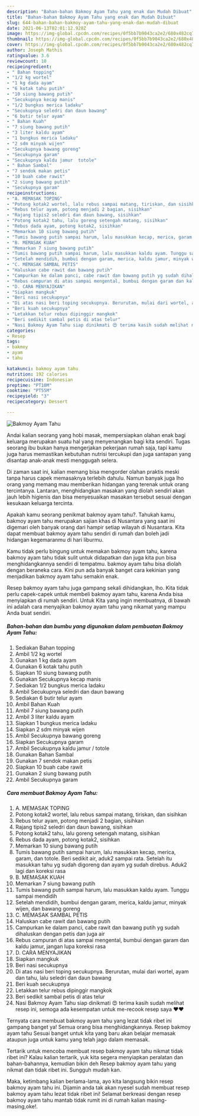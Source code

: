```yaml
---
description: "Bahan-bahan Bakmoy Ayam Tahu yang enak dan Mudah Dibuat"
title: "Bahan-bahan Bakmoy Ayam Tahu yang enak dan Mudah Dibuat"
slug: 644-bahan-bahan-bakmoy-ayam-tahu-yang-enak-dan-mudah-dibuat
date: 2021-06-13T02:01:12.928Z
image: https://img-global.cpcdn.com/recipes/0f5bb7b9043ca2e2/680x482cq70/bakmoy-ayam-tahu-foto-resep-utama.jpg
thumbnail: https://img-global.cpcdn.com/recipes/0f5bb7b9043ca2e2/680x482cq70/bakmoy-ayam-tahu-foto-resep-utama.jpg
cover: https://img-global.cpcdn.com/recipes/0f5bb7b9043ca2e2/680x482cq70/bakmoy-ayam-tahu-foto-resep-utama.jpg
author: Joseph Mathis
ratingvalue: 3.6
reviewcount: 10
recipeingredient:
- " Bahan topping"
- "1/2 kg wortel"
- "1 kg dada ayam"
- "6 kotak tahu putih"
- "10 siung bawang putih"
- "Secukupnya kecap manis"
- "1/2 bungkus merica ladaku"
- "Secukupnya seledri dan daun bawang"
- "6 butir telur ayam"
- " Bahan Kuah"
- "7 siung bawang putih"
- "3 liter kaldu ayam"
- "1 bungkus merica ladaku"
- "2 sdm minyak wijen"
- "Secukupnya bawang goreng"
- "Secukupnya garam"
- "Secukupnya kaldu jamur  totole"
- " Bahan Sambal"
- "7 sendok makan petis"
- "10 buah cabe rawit"
- "2 siung bawang putih"
- "Secukupnya garam"
recipeinstructions:
- "A. MEMASAK TOPING"
- "Potong kotak2 wortel, lalu rebus sampai matang, tiriskan, dan sisihkan"
- "Rebus telur ayam, potong menjadi 2 bagian, sisihkan"
- "Rajang tipis2 seledri dan daun bawang, sisihkan"
- "Potong kotak2 tahu, lalu goreng setengah matang, sisihkan"
- "Rebus dada ayam, potong kotak2, sisihkan"
- "Memarkan 10 siung bawang putih"
- "Tumis bawang putih sampai harum, lalu masukkan kecap, merica, garam, dan totole. Beri sedikit air, aduk2 sampai rata. Setelah itu masukkan tahu yg sudah digoreng dan ayam yg sudah direbus. Aduk2 lagi dan koreksi rasa"
- "B. MEMASAK KUAH"
- "Memarkan 7 siung bawang putih"
- "Tumis bawang putih sampai harum, lalu masukkan kaldu ayam. Tunggu sampai mendidih"
- "Setelah mendidih, bumbui dengan garam, merica, kaldu jamur, minyak wijen, dan bawang goreng"
- "C. MEMASAK SAMBAL PETIS"
- "Haluskan cabe rawit dan bawang putih"
- "Campurkan ke dalam panci, cabe rawit dan bawang putih yg sudah dihaluskan dengan petis dan juga air"
- "Rebus campuran di atas sampai mengental, bumbui dengan garam dan kaldu jamur, jangan lupa koreksi rasa"
- "D. CARA MENYAJIKAN"
- "Siapkan mangkuk"
- "Beri nasi secukupnya"
- "Di atas nasi beri toping secukupnya. Berurutan, mulai dari wortel, ayam dan tahu, lalu seledri dan daun bawang"
- "Beri kuah secukupnya"
- "Letakkan telur rebus dipinggir mangkok"
- "Beri sedikit sambal petis di atas telur"
- "Nasi Bakmoy Ayam Tahu siap dinikmati 😍 terima kasih sudah melihat resep ini, semoga ada kesempatan untuk me-recook resep saya ❤️❤️"
categories:
- Resep
tags:
- bakmoy
- ayam
- tahu

katakunci: bakmoy ayam tahu 
nutrition: 192 calories
recipecuisine: Indonesian
preptime: "PT10M"
cooktime: "PT55M"
recipeyield: "3"
recipecategory: Dessert

---
```



![Bakmoy Ayam Tahu](https://img-global.cpcdn.com/recipes/0f5bb7b9043ca2e2/680x482cq70/bakmoy-ayam-tahu-foto-resep-utama.jpg)

Andai kalian seorang yang hobi masak, mempersiapkan olahan enak bagi keluarga merupakan suatu hal yang menyenangkan bagi kita sendiri. Tugas seorang ibu bukan hanya mengerjakan pekerjaan rumah saja, tapi kamu juga harus memastikan kebutuhan nutrisi tercukupi dan juga santapan yang disantap anak-anak mesti menggugah selera.

Di zaman  saat ini, kalian memang bisa mengorder olahan praktis meski tanpa harus capek memasaknya terlebih dahulu. Namun banyak juga lho orang yang memang mau memberikan hidangan yang terenak untuk orang tercintanya. Lantaran, menghidangkan masakan yang diolah sendiri akan jauh lebih higienis dan bisa menyesuaikan masakan tersebut sesuai dengan kesukaan keluarga tercinta. 



Apakah kamu seorang penikmat bakmoy ayam tahu?. Tahukah kamu, bakmoy ayam tahu merupakan sajian khas di Nusantara yang saat ini digemari oleh banyak orang dari hampir setiap wilayah di Nusantara. Kita dapat membuat bakmoy ayam tahu sendiri di rumah dan boleh jadi hidangan kegemaranmu di hari liburmu.

Kamu tidak perlu bingung untuk memakan bakmoy ayam tahu, karena bakmoy ayam tahu tidak sulit untuk didapatkan dan juga kita pun bisa menghidangkannya sendiri di tempatmu. bakmoy ayam tahu bisa diolah dengan beraneka cara. Kini pun ada banyak banget cara kekinian yang menjadikan bakmoy ayam tahu semakin enak.

Resep bakmoy ayam tahu juga gampang sekali dihidangkan, lho. Kita tidak perlu capek-capek untuk membeli bakmoy ayam tahu, karena Anda bisa menyiapkan di rumah sendiri. Untuk Kita yang ingin membuatnya, di bawah ini adalah cara menyajikan bakmoy ayam tahu yang nikamat yang mampu Anda buat sendiri.

<!--inarticleads1-->

##### Bahan-bahan dan bumbu yang digunakan dalam pembuatan Bakmoy Ayam Tahu:

1. Sediakan  Bahan topping
1. Ambil 1/2 kg wortel
1. Gunakan 1 kg dada ayam
1. Gunakan 6 kotak tahu putih
1. Siapkan 10 siung bawang putih
1. Gunakan Secukupnya kecap manis
1. Sediakan 1/2 bungkus merica ladaku
1. Ambil Secukupnya seledri dan daun bawang
1. Sediakan 6 butir telur ayam
1. Ambil  Bahan Kuah
1. Ambil 7 siung bawang putih
1. Ambil 3 liter kaldu ayam
1. Siapkan 1 bungkus merica ladaku
1. Siapkan 2 sdm minyak wijen
1. Ambil Secukupnya bawang goreng
1. Siapkan Secukupnya garam
1. Ambil Secukupnya kaldu jamur / totole
1. Gunakan  Bahan Sambal
1. Gunakan 7 sendok makan petis
1. Siapkan 10 buah cabe rawit
1. Gunakan 2 siung bawang putih
1. Ambil Secukupnya garam




<!--inarticleads2-->

##### Cara membuat Bakmoy Ayam Tahu:

1. A. MEMASAK TOPING
1. Potong kotak2 wortel, lalu rebus sampai matang, tiriskan, dan sisihkan
1. Rebus telur ayam, potong menjadi 2 bagian, sisihkan
1. Rajang tipis2 seledri dan daun bawang, sisihkan
1. Potong kotak2 tahu, lalu goreng setengah matang, sisihkan
1. Rebus dada ayam, potong kotak2, sisihkan
1. Memarkan 10 siung bawang putih
1. Tumis bawang putih sampai harum, lalu masukkan kecap, merica, garam, dan totole. Beri sedikit air, aduk2 sampai rata. Setelah itu masukkan tahu yg sudah digoreng dan ayam yg sudah direbus. Aduk2 lagi dan koreksi rasa
1. B. MEMASAK KUAH
1. Memarkan 7 siung bawang putih
1. Tumis bawang putih sampai harum, lalu masukkan kaldu ayam. Tunggu sampai mendidih
1. Setelah mendidih, bumbui dengan garam, merica, kaldu jamur, minyak wijen, dan bawang goreng
1. C. MEMASAK SAMBAL PETIS
1. Haluskan cabe rawit dan bawang putih
1. Campurkan ke dalam panci, cabe rawit dan bawang putih yg sudah dihaluskan dengan petis dan juga air
1. Rebus campuran di atas sampai mengental, bumbui dengan garam dan kaldu jamur, jangan lupa koreksi rasa
1. D. CARA MENYAJIKAN
1. Siapkan mangkuk
1. Beri nasi secukupnya
1. Di atas nasi beri toping secukupnya. Berurutan, mulai dari wortel, ayam dan tahu, lalu seledri dan daun bawang
1. Beri kuah secukupnya
1. Letakkan telur rebus dipinggir mangkok
1. Beri sedikit sambal petis di atas telur
1. Nasi Bakmoy Ayam Tahu siap dinikmati 😍 terima kasih sudah melihat resep ini, semoga ada kesempatan untuk me-recook resep saya ❤️❤️




Ternyata cara membuat bakmoy ayam tahu yang lezat tidak ribet ini gampang banget ya! Semua orang bisa menghidangkannya. Resep bakmoy ayam tahu Sesuai banget untuk kita yang baru akan belajar memasak ataupun juga untuk kamu yang telah jago dalam memasak.

Tertarik untuk mencoba membuat resep bakmoy ayam tahu nikmat tidak ribet ini? Kalau kalian tertarik, yuk kita segera menyiapkan peralatan dan bahan-bahannya, kemudian bikin deh Resep bakmoy ayam tahu yang nikmat dan tidak ribet ini. Sungguh mudah kan. 

Maka, ketimbang kalian berlama-lama, ayo kita langsung bikin resep bakmoy ayam tahu ini. Dijamin anda tak akan nyesel sudah membuat resep bakmoy ayam tahu lezat tidak ribet ini! Selamat berkreasi dengan resep bakmoy ayam tahu mantab tidak rumit ini di rumah kalian masing-masing,oke!.

